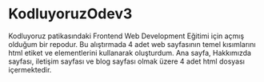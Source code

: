 # KodluyoruzOdev3
Kodluyoruz patikasındaki Frontend Web Development Eğitimi için açmış olduğum bir repodur.
Bu alıştırmada 4 adet web sayfasının temel kısımlarını html etiket ve elementlerini kullanarak oluşturdum.
Ana sayfa, Hakkımızda sayfası, iletişim sayfası ve blog sayfası olmak üzere 4 adet html dosyası içermektedir.
